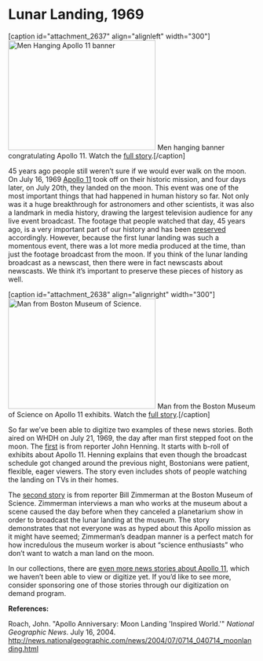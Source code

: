 # Lunar Landing, 1969

[caption id="attachment_2637" align="alignleft" width="300"]<a
href="http://bostonlocaltv.org/blog/wp-content/uploads/2014/03/885_BPL_M60TO12XC25HT4P_thumbnail.jpg"><img
class="size-medium wp-image-2637" alt="Men Hanging Apollo 11 banner"
src="http://bostonlocaltv.org/blog/wp-content/uploads/2014/03/885_BPL_M60TO12XC25HT4P_thumbnail-300x224.jpg"
width="300" height="224" /></a> Men hanging banner congratulating Apollo 11.
Watch the <a href="http://bostonlocaltv.org/catalog/BPL_M60TO12XC25HT4P">full
story</a>.[/caption]
<p dir="ltr">45 years ago people still weren’t sure if we would ever walk on
the moon. On July 16, 1969 <a
href="http://en.wikipedia.org/wiki/Apollo_11">Apollo 11</a> took off on their
historic mission, and four days later, on July 20th, they landed on the moon.
This event was one of the most important things that had happened in human
history so far. Not only was it a huge breakthrough for astronomers and other
scientists, it was also a landmark in media history, drawing the largest
television audience for any live event broadcast. The footage that people
watched that day, 45 years ago, is a very important part of our history and
has been <a
href="http://www.nasa.gov/multimedia/hd/apollo11_hdpage.html#.UyhwLl5rWl1">preserved</a>
accordingly. However, because the first lunar landing was such a momentous
event, there was a lot more media produced at the time, than just the footage
broadcast from the moon. If you think of the lunar landing broadcast as a
newscast, then there were in fact newscasts about newscasts. We think it’s
important to preserve these pieces of history as
well.</p>


[caption id="attachment_2638" align="alignright" width="300"]<a
href="http://bostonlocaltv.org/blog/wp-content/uploads/2014/03/885_BPL_2EHF2WI4X1BV8PV_thumbnail.jpg"><img
class="size-medium wp-image-2638" alt="Man from Boston Museum of Science."
src="http://bostonlocaltv.org/blog/wp-content/uploads/2014/03/885_BPL_2EHF2WI4X1BV8PV_thumbnail-300x225.jpg"
width="300" height="225" /></a> Man from the Boston Museum of Science on
Apollo 11 exhibits. Watch the <a
href="http://bostonlocaltv.org/catalog/BPL_2EHF2WI4X1BV8PV">full
story</a>.[/caption]
<p dir="ltr">So far we’ve been able to digitize two examples of these news
stories. Both aired on WHDH on July 21, 1969, the day after man first stepped
foot on the moon. The <a
href="http://bostonlocaltv.org/catalog/BPL_M60TO12XC25HT4P">first</a> is from
reporter John Henning. It starts with b-roll of exhibits about Apollo 11.
Henning explains that even though the broadcast schedule got changed around
the previous night, Bostonians were patient, flexible, eager viewers. The
story even includes shots of people watching the landing on TVs in their
homes.</p>
<p dir="ltr">The <a
href="http://bostonlocaltv.org/catalog/BPL_2EHF2WI4X1BV8PV">second story</a>
is from reporter Bill Zimmerman at the Boston Museum of Science. Zimmerman
interviews a man who works at the museum about a scene caused the day before
when they canceled a planetarium show in order to broadcast the lunar landing
at the museum. The story demonstrates that not everyone was as hyped about
this Apollo mission as it might have seemed; Zimmerman’s deadpan manner is a
perfect match for how incredulous the museum worker is about “science
enthusiasts” who don’t want to watch a man land on the
moon.</p>
<p dir="ltr">In our collections, there are <a
href="http://bostonlocaltv.org/catalog?utf8=%E2%9C%93&amp;non_video=yes&amp;q=apollo+11&amp;search_field=all_fields&amp;x=0&amp;y=0">even
more news stories about Apollo 11</a>, which we haven’t been able to view or
digitize yet. If you’d like to see more, consider sponsoring one of those
stories through our digitization on demand
program.</p>
<p
dir="ltr"><strong>References:</strong></p>
<p dir="ltr">Roach, John. "Apollo Anniversary: Moon Landing 'Inspired World.'"
<em>National Geographic News</em>. July 16, 2004. <a
href="http://news.nationalgeographic.com/news/2004/07/0714_040714_moonlanding.html">http://news.nationalgeographic.com/news/2004/07/0714_040714_moonlanding.html</a></p>